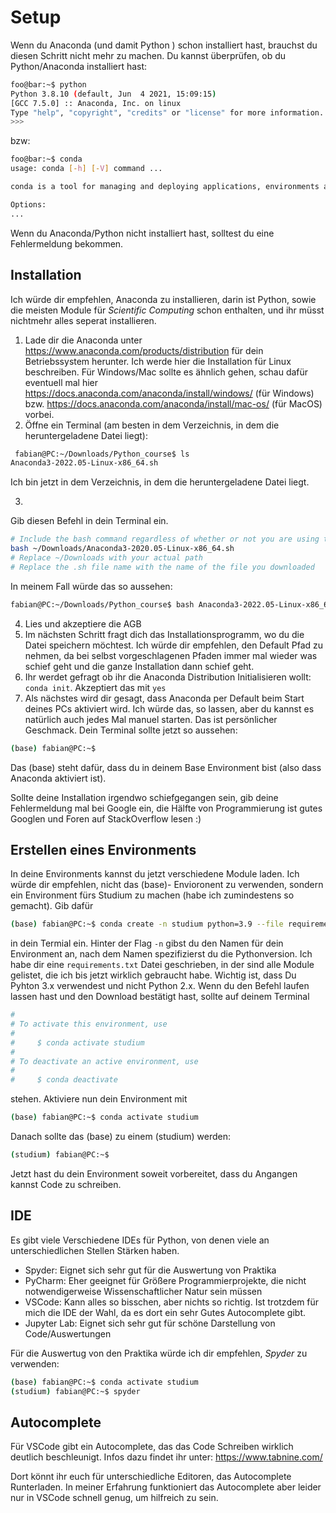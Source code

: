 # Setup
Wenn du Anaconda (und damit Python ) schon installiert hast, brauchst du diesen Schritt nicht mehr zu 
machen. Du kannst überprüfen, ob du Python/Anaconda installiert hast:
~~~bash
foo@bar:~$ python
Python 3.8.10 (default, Jun  4 2021, 15:09:15) 
[GCC 7.5.0] :: Anaconda, Inc. on linux
Type "help", "copyright", "credits" or "license" for more information.
>>> 
~~~
bzw:
~~~bash
foo@bar:~$ conda 
usage: conda [-h] [-V] command ...

conda is a tool for managing and deploying applications, environments and packages.

Options:
...
~~~
Wenn du Anaconda/Python nicht installiert hast, solltest du eine Fehlermeldung bekommen.

## Installation
Ich würde dir empfehlen, Anaconda zu installieren, darin ist Python, sowie die meisten
Module für *Scientific Computing* schon enthalten, und ihr müsst nichtmehr alles seperat installieren.

1. Lade dir die Anaconda unter https://www.anaconda.com/products/distribution für
dein Betriebssystem herunter. Ich werde hier die Installation für Linux beschreiben.
Für Windows/Mac sollte es ähnlich gehen, schau dafür eventuell mal hier https://docs.anaconda.com/anaconda/install/windows/ (für Windows) bzw. https://docs.anaconda.com/anaconda/install/mac-os/ (für MacOS) vorbei.
2. Öffne ein Terminal (am besten in dem Verzeichnis, in dem die heruntergeladene 
Datei liegt):
~~~bash
 fabian@PC:~/Downloads/Python_course$ ls
Anaconda3-2022.05-Linux-x86_64.sh
~~~
Ich bin jetzt in dem Verzeichnis, in dem die heruntergeladene Datei liegt.

3. 
Gib diesen Befehl in dein Terminal ein.
~~~bash
# Include the bash command regardless of whether or not you are using the Bash shell
bash ~/Downloads/Anaconda3-2020.05-Linux-x86_64.sh
# Replace ~/Downloads with your actual path
# Replace the .sh file name with the name of the file you downloaded
~~~
In meinem Fall würde das so aussehen:

~~~bash 
fabian@PC:~/Downloads/Python_course$ bash Anaconda3-2022.05-Linux-x86_64.sh
~~~

4. Lies und akzeptiere die AGB
5. Im nächsten Schritt fragt dich das Installationsprogramm, wo du die Datei speichern
möchtest. Ich würde dir empfehlen, den Default Pfad zu nehmen, da bei selbst vorgeschlagenen Pfaden immer mal wieder was schief geht und die ganze Installation dann schief geht.
6. Ihr werdet gefragt ob ihr die Anaconda Distribution Initialisieren wollt:  `conda init`. Akzeptiert das mit `yes`
7. Als nächstes wird dir gesagt, dass Anaconda per Default beim Start deines PCs aktiviert wird. Ich würde das, so lassen, aber du kannst es natürlich auch jedes Mal 
manuel starten. Das ist persönlicher Geschmack.
Dein Terminal sollte jetzt so aussehen:
~~~bash
(base) fabian@PC:~$ 
~~~
Das (base) steht dafür, dass du in deinem Base Environment bist (also dass Anaconda 
aktiviert ist).

Sollte deine Installation irgendwo schiefgegangen sein, gib deine Fehlermeldung mal bei Google ein, die Hälfte von Programmierung ist gutes Googlen und Foren auf StackOverflow lesen :)

## Erstellen eines Environments
In deine Environments kannst du jetzt verschiedene Module laden. Ich würde dir empfehlen, nicht das (base)- Envioronent zu verwenden, sondern ein Environment fürs 
Studium zu machen (habe ich zumindestens so gemacht). Gib dafür
~~~bash
(base) fabian@PC:~$ conda create -n studium python=3.9 --file requirements.txt
~~~
in dein Termial ein. Hinter der Flag `-n` gibst du den Namen für dein Environment an, 
nach dem Namen spezifizierst du die Pythonversion. Ich habe dir eine `requirements.txt` Datei geschrieben, in der sind alle Module gelistet, die ich bis jetzt wirklich gebraucht habe. 
Wichtig ist, dass Du Pyhton 3.x verwendest und nicht Python 2.x. 
Wenn du den Befehl laufen lassen hast und den Download bestätigt hast, sollte 
auf deinem Terminal 
~~~bash 
#
# To activate this environment, use
#
#     $ conda activate studium
#
# To deactivate an active environment, use
#
#     $ conda deactivate
~~~
stehen.
Aktiviere nun dein Environment mit 
~~~bash
(base) fabian@PC:~$ conda activate studium
~~~
Danach sollte das (base) zu einem (studium) werden:
~~~bash
(studium) fabian@PC:~$ 
~~~

Jetzt hast du dein Environment soweit vorbereitet, dass du Angangen kannst Code 
zu schreiben. 

## IDE
Es gibt viele Verschiedene IDEs für Python, von denen viele an unterschiedlichen 
Stellen Stärken haben.
- Spyder: Eignet sich sehr gut für die Auswertung von Praktika
- PyCharm: Eher geeignet für Größere Programmierprojekte, die nicht notwendigerweise
Wissenschaftlicher Natur sein müssen
- VSCode: Kann alles so bisschen, aber nichts so richtig. Ist trotzdem für mich
die IDE der Wahl, da es dort ein sehr Gutes Autocomplete gibt.
- Jupyter Lab: Eignet sich sehr gut für schöne Darstellung von Code/Auswertungen

Für die Auswertug von den Praktika würde ich dir empfehlen, *Spyder* zu verwenden:
~~~bash
(base) fabian@PC:~$ conda activate studium
(studium) fabian@PC:~$ spyder
~~~

## Autocomplete
Für VSCode gibt ein Autocomplete, das das Code Schreiben wirklich deutlich beschleunigt. Infos dazu findet ihr unter: https://www.tabnine.com/

Dort könnt ihr euch für unterschiedliche Editoren, das Autocomplete Runterladen.
In meiner Erfahrung funktioniert das Autocomplete aber leider nur in VSCode schnell
genug, um hilfreich zu sein.

